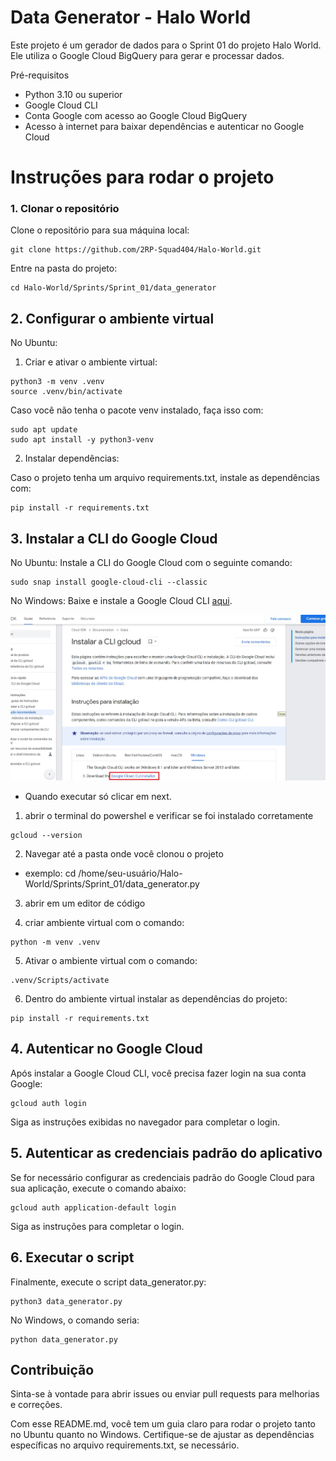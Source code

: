 
# Data Generator - Halo World
Este projeto é um gerador de dados para o Sprint 01 do projeto Halo World. Ele utiliza o Google Cloud BigQuery para gerar e processar dados.

Pré-requisitos
- Python 3.10 ou superior
- Google Cloud CLI
- Conta Google com acesso ao Google Cloud BigQuery
- Acesso à internet para baixar dependências e autenticar no Google Cloud
# Instruções para rodar o projeto
### 1. Clonar o repositório
Clone o repositório para sua máquina local:

```
git clone https://github.com/2RP-Squad404/Halo-World.git
```
Entre na pasta do projeto:

```
cd Halo-World/Sprints/Sprint_01/data_generator
``` 
## 2. Configurar o ambiente virtual
No Ubuntu:

1. Criar e ativar o ambiente virtual:

```
python3 -m venv .venv
source .venv/bin/activate
```

Caso você não tenha o pacote venv instalado, faça isso com:

```
sudo apt update
sudo apt install -y python3-venv
```

2. Instalar dependências:

Caso o projeto tenha um arquivo requirements.txt, instale as dependências com:

```
pip install -r requirements.txt
```

## 3. Instalar a CLI do Google Cloud
No Ubuntu:
Instale a CLI do Google Cloud com o seguinte comando:

```
sudo snap install google-cloud-cli --classic
```

No Windows:
Baixe e instale a Google Cloud CLI [aqui](https://cloud.google.com/sdk/docs/install?hl=pt_br&_gl=1*hqmbvj*_up*MQ..&gclid=Cj0KCQjwo8S3BhDeARIsAFRmkOOgrCgnl9O-8Xvb8r41OvcYyrZeWzpr-tLnO8mhQMm0cx8lWGYHrwkaAhmnEALw_wcB&gclsrc=aw.ds).

![gcloud cli](./images/gcloud-cli.jpg)

- Quando executar só clicar em  next. 


1. abrir o terminal do powershel e verificar se foi instalado corretamente 
```
gcloud --version
```

2. Navegar até a pasta onde você clonou o projeto 
- exemplo: cd /home/seu-usuário/Halo-World/Sprints/Sprint_01/data_generator.py 

3. abrir em um editor de código 

4. criar ambiente virtual com o comando:
```
python -m venv .venv
```
5. Ativar o ambiente virtual com o comando:
```
.venv/Scripts/activate
```

6. Dentro do ambiente virtual instalar as dependências do projeto:
```
pip install -r requirements.txt
```

## 4. Autenticar no Google Cloud
Após instalar a Google Cloud CLI, você precisa fazer login na sua conta Google:

```
gcloud auth login
```

Siga as instruções exibidas no navegador para completar o login.

## 5. Autenticar as credenciais padrão do aplicativo
Se for necessário configurar as credenciais padrão do Google Cloud para sua aplicação, execute o comando abaixo:

```
gcloud auth application-default login
```

Siga as instruções para completar o login.

## 6. Executar o script
Finalmente, execute o script data_generator.py:

```
python3 data_generator.py
```

No Windows, o comando seria:

```
python data_generator.py
```

## Contribuição
Sinta-se à vontade para abrir issues ou enviar pull requests para melhorias e correções.

Com esse README.md, você tem um guia claro para rodar o projeto tanto no Ubuntu quanto no Windows. Certifique-se de ajustar as dependências específicas no arquivo requirements.txt, se necessário.









